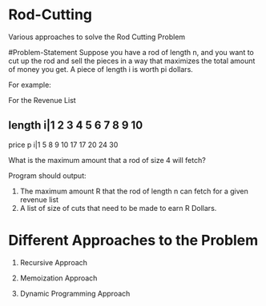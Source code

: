 # Rod-Cutting
Various approaches to solve the Rod Cutting Problem

#Problem-Statement
Suppose you have a rod of length n, and you want to cut up the rod and sell the pieces in
a way that maximizes the total amount of money you get. A piece of length i is worth pi
dollars.

For example:

For the Revenue List


length  i|1   2   3   4   5   6   7   8   9   10
------------------------------------------------
price p i|1   5   8   9  10  17  17  20  24   30

What is the maximum amount that a rod of size 4 will fetch?

Program should output:
1. The maximum amount R that the rod of length n can fetch for a given revenue list
2. A list of size of cuts that need to be made to earn R Dollars.

# Different Approaches to the Problem

1. Recursive Approach

2. Memoization Approach

3. Dynamic Programming Approach

